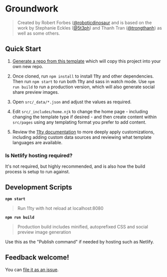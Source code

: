 # Groundwork

> Created by Robert Forbes ([@roboticdinosaur](https://twitter.com/roboticdinosaur) and is based on the work by Stephanie Eckles ([@5t3ph](https://twitter.com/5t3ph)) and Thanh Tran ([@trongthanh](https://twitter.com/trongthanh)) as well as some others.


## Quick Start

1. [Generate a repo from this template](https://github.com/roboticdinosaur/groundwork/generate)
   which will copy this project into your own new repo.

1. Once cloned, run `npm install` to install 11ty and other dependencies. Then run `npm start` to run both 11ty and sass in watch
   mode. Use `npm run build` to run a production version, which will also generate social share
   preview images.

1. Open `src/_data/*.json` and adjust the values as required.

1. Edit `src/_includes/home.njk` to change the home page - including changing the template type if desired -
   and then create content within `src/pages` using any templating format you prefer to add content.

1. Review the [11ty documentation](https://11ty.dev) to more deeply apply customizations, including
   adding custom data sources and reviewing what template languages are available.

### Is Netlify hosting required?

It's not required, but highly recommended, and is also how the build process is setup to run
against.

## Development Scripts

**`npm start`**

> Run 11ty with hot reload at localhost:8080

**`npm run build`**

> Production build includes minified, autoprefixed CSS and social preview image generation

Use this as the "Publish command" if needed by hosting such as Netlify.

## Feedback welcome!

You can [file it as an issue](https://github.com/roboticdinosaur/groundwork/issues).


